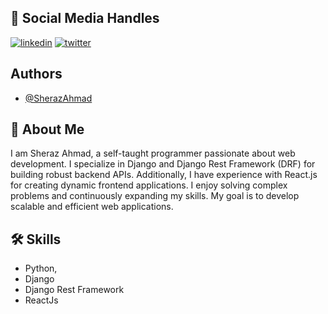 
## 🔗 Social Media Handles

[![linkedin](https://img.shields.io/badge/linkedin-0A66C2?style=for-the-badge&logo=linkedin&logoColor=white)](https://www.linkedin.com/in/sheraz8814/)
[![twitter](https://img.shields.io/badge/twitter-1DA1F2?style=for-the-badge&logo=twitter&logoColor=white)](https://twitter.com/sheraz_04)


## Authors

- [@SherazAhmad](https://github.com/sheraz02)


## 🚀 About Me
I am Sheraz Ahmad, a self-taught programmer passionate about web development. I specialize in Django and Django Rest Framework (DRF) for building robust backend APIs. Additionally, I have experience with React.js for creating dynamic frontend applications. I enjoy solving complex problems and continuously expanding my skills. My goal is to develop scalable and efficient web applications.
## 🛠 Skills
- Python, 
- Django
- Django Rest Framework
- ReactJs
